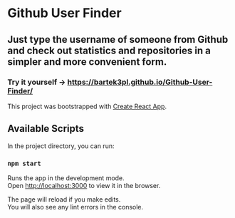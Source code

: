 # Github User Finder

## Just type the username of someone from Github and check out statistics and repositories in a simpler and more convenient form.

### Try it yourself -> https://bartek3pl.github.io/Github-User-Finder/

This project was bootstrapped with [Create React App](https://github.com/facebook/create-react-app).

## Available Scripts

In the project directory, you can run:

### `npm start`

Runs the app in the development mode.<br>
Open [http://localhost:3000](http://localhost:3000) to view it in the browser.

The page will reload if you make edits.<br>
You will also see any lint errors in the console.

